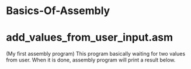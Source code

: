 # Basics-Of-Assembly

# add_values_from_user_input.asm
(My first assembly program)
This program basically waiting for two values from user. When it is done, assembly program will print a result below.
